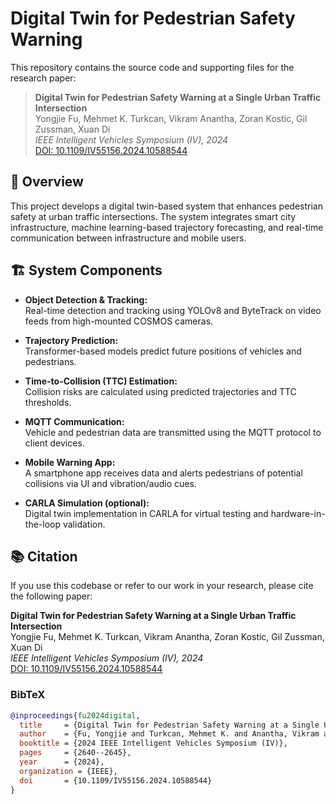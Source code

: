 # Digital Twin for Pedestrian Safety Warning

This repository contains the source code and supporting files for the research paper:

> **Digital Twin for Pedestrian Safety Warning at a Single Urban Traffic Intersection**  
> Yongjie Fu, Mehmet K. Turkcan, Vikram Anantha, Zoran Kostic, Gil Zussman, Xuan Di  
> *IEEE Intelligent Vehicles Symposium (IV), 2024*  
> [DOI: 10.1109/IV55156.2024.10588544](https://ieeexplore.ieee.org/document/10588544)

## 📌 Overview

This project develops a digital twin-based system that enhances pedestrian safety at urban traffic intersections. The system integrates smart city infrastructure, machine learning-based trajectory forecasting, and real-time communication between infrastructure and mobile users.

## 🏗 System Components

- **Object Detection & Tracking:**  
  Real-time detection and tracking using YOLOv8 and ByteTrack on video feeds from high-mounted COSMOS cameras.

- **Trajectory Prediction:**  
  Transformer-based models predict future positions of vehicles and pedestrians.

- **Time-to-Collision (TTC) Estimation:**  
  Collision risks are calculated using predicted trajectories and TTC thresholds.

- **MQTT Communication:**  
  Vehicle and pedestrian data are transmitted using the MQTT protocol to client devices.

- **Mobile Warning App:**  
  A smartphone app receives data and alerts pedestrians of potential collisions via UI and vibration/audio cues.

- **CARLA Simulation (optional):**  
  Digital twin implementation in CARLA for virtual testing and hardware-in-the-loop validation.
## 📚 Citation

If you use this codebase or refer to our work in your research, please cite the following paper:

**Digital Twin for Pedestrian Safety Warning at a Single Urban Traffic Intersection**  
Yongjie Fu, Mehmet K. Turkcan, Vikram Anantha, Zoran Kostic, Gil Zussman, Xuan Di  
*IEEE Intelligent Vehicles Symposium (IV), 2024*  
[DOI: 10.1109/IV55156.2024.10588544](https://ieeexplore.ieee.org/document/10588544)

### BibTeX

```bibtex
@inproceedings{fu2024digital,
  title     = {Digital Twin for Pedestrian Safety Warning at a Single Urban Traffic Intersection},
  author    = {Fu, Yongjie and Turkcan, Mehmet K. and Anantha, Vikram and Kostic, Zoran and Zussman, Gil and Di, Xuan},
  booktitle = {2024 IEEE Intelligent Vehicles Symposium (IV)},
  pages     = {2640--2645},
  year      = {2024},
  organization = {IEEE},
  doi       = {10.1109/IV55156.2024.10588544}
}
